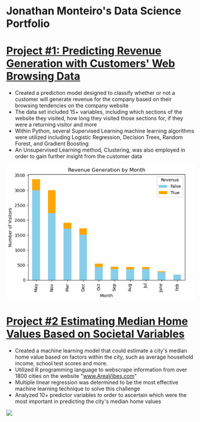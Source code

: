 # Jonathan Monteiro's Data Science Portfolio

# [Project #1: Predicting Revenue Generation with Customers' Web Browsing Data]()
* Created a prediction model designed to classify whether or not a customer will generate revenue for the company based on their browsing tendencies on the company website
* The data set included 15+ variables, including which sections of the website they visited, how long they visited those sections for, if they were a returning visitor and more
* Within Python, several Supervised Learning machine learning algorithms were utilized including Logistic Regression, Decision Trees, Random Forest, and Gradient Boosting
* An Unsupervised Learning method, Clustering, was also employed in order to gain further insight from the customer data

![](https://github.com/jgmonteirohub/Jonathan-Monteiro-Portfolio/blob/master/images/revenuebymonth.png)

# [Project #2 Estimating Median Home Values Based on Societal Variables](https://github.com/jgmonteirohub/Predicting-Median-Home-Values-With-Societal-Variables)
* Created a machine learning model that could estimate a city's median home value based on factors within the city, such as average household income, school test scores and more. 
* Utilized R programming language to webscrape information from over 1800 cities on the website "www.AreaVibes.com"
* Multiple linear regression was determined to be the most effective machine learning technique to solve this challenge 
* Analyzed 10+ predictor variables to order to ascertain which were the most important in predicting the city's median home values

![](https://github.com/jgmonteirohub/Jonathan_Monteiro_Portfolio/blob/master/images/medianbystate.png)
